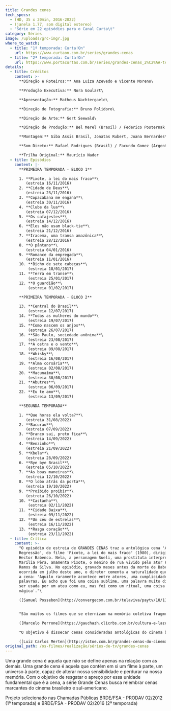 ```yaml
---
title: Grandes cenas
tech_specs:
  - (HD, 35 x 20min, 2016-2022)
  - (janela 1.77, som digital estereo)
  - "Série em 22 episódios para o Canal Curta\t"
category: Séries
image: /uploads/grc-imgr.jpg
where_to_watch:
  - title: "1ª temporada: Curta!On"
    url: https://www.curtaon.com.br/series/grandes-cenas
  - title: "2ª temporada: Curta!On"
    url: https://www.portacurtas.com.br/series/grandes-cenas_2%C2%AA-temporada
details:
  - title: Créditos
    content: >-
      **Direção e Roteiros:** Ana Luiza Azevedo e Vicente Moreno\

      **Produção Executiva:** Nora Goulart\

      **Apresentação:** Matheus Nachtergaele\

      **Direção de Fotografia:** Bruno Polidoro\

      **Direção de Arte:** Gert Seewald\

      **Direção de Produção:** Bel Merel (Brasil) / Federico Posternak (Argentina)\

      **Montagem:** Giba Assis Brasil, Jonatas Rubert, Joana Bernardes\

      **Som Direto:** Rafael Rodrigues (Brasil) / Facundo Gomez (Argentina)\

      **Trilha Original:** Maurício Nader
  - title: Episódios
    content: |-
      **PRIMEIRA TEMPORADA - BLOCO 1**

      1. **Pixote, a lei do mais fraco**\
         (estreia 16/11/2016)
      2. **Cidade de Deus**\
         (estreia 23/11/2016)
      3. **Copacabana me engana**\
         (estreia 30/11/2016)
      4. **Clube da lua**\
         (estreia 07/12/2016)
      5. **Os cafajestes**\
         (estreia 14/12/2016)
      6. **Eles não usam black-tie**\
         (estreia 21/12/2016)
      7. **Iracema, uma transa amazônica**\
         (estreia 28/12/2016)
      8. **O pântano**\
         (estreia 04/01/2016)
      9. **Romance da empregada**\
         (estreia 11/01/2016)
      10. **Bicho de sete cabeças**\
          (estreia 18/01/2017)
      11. **Terra em transe**\
          (estreia 25/01/2017)
      12. **O guardião**\
          (estreia 01/02/2017)

      **PRIMEIRA TEMPORADA - BLOCO 2**

      13. **Central do Brasil**\
          (estreia 12/07/2017)
      14. **Todas as mulheres do mundo**\
          (estreia 19/07/2017)
      15. **Como nascem os anjos**\
          (estreia 26/07/2017)
      16. **São Paulo, sociedade anônima**\
          (estreia 23/08/2017)
      17. **A ostra e o vento**\
          (estreia 09/08/2017)
      18. **Whisky**\
          (estreia 16/08/2017)
      19. **Alma corsária**\
          (estreia 02/08/2017)
      20. **Macunaíma**\
          (estreia 30/08/2017)
      21. **Abutres**\
          (estreia 06/09/2017)
      22. **Eu te amo**\
          (estreia 13/09/2017)

      **SEGUNDA TEMPORADA**

      1. **Que horas ela volta?**\
         (estreia 31/08/2022)
      2. **Bacurau**\
         (estreia 07/09/2022)
      3. **Branco sai, preto fica**\
         (estreia 14/09/2022)
      4. **Benzinho**\
         (estreia 21/09/2022)
      5. **Kbela**\
         (estreia 28/09/2022)
      6. **Bye bye Brasil**\
         (estreia 05/10/2022)
      7. **As boas maneiras**\
         (estreia 12/10/2022)
      8. **O lobo atrás da porta**\
         (estreia 19/10/2022)
      9. **Proibido proibir**\
         (estreia 26/10/2022)
      10. **Castanha**\
          (estreia 02/11/2022)
      11. **Cidade Baixa**\
          (estreia 09/11/2022)
      12. **Um céu de estrelas**\
          (estreia 16/11/2022)
      13. **Rasga coração**\
          (estreia 23/11/2022)
  - title: Crítica
    content: >-
      "O episódio de estreia de GRANDES CENAS traz a antológica cena 'A
      Regressão', do filme 'Pixote, a lei do mais fraco' (1980), dirigido por
      Hector Babenco. Nela, a personagem Sueli, uma prostituta interpretada por
      Marília Pêra, amamenta Pixote, o menino de rua vivido pelo ator Fernando
      Ramos da Silva. No episódio, gravado meses antes da morte de Babenco,
      ocorrida em julho deste ano, o diretor comenta a naturalidade que envolveu
      a cena: 'Aquilo raramente acontece entre atores, uma cumplicidade sem
      palavras. Eu acho que foi uma coisa sublime, uma palavra muito difícil de
      ser usada por um ateu como eu, mas foi como um ritual, uma coisa meio
      mágica'."\

      ([Samuel Possebon](http://convergecom.com.br/telaviva/paytv/10/11/2016/curta-estreia-grandes-cenas-serie-produzida-pela-casa-de-cinema-de-porto-alegre/), Tela Viva, 10/11/2016)


      "São muitos os filmes que se eternizam na memória coletiva fragmentados em cenas capazes de estenderem sua força e beleza ao conjunto todo. Como a câmara em movimento que circunda Norma Bengell em Os cafajestes, a anárquica cerimônia de coroação de Terra em transe ou a galinha em fuga de Cidade de Deus. Na série GRANDES CENAS, que o canal por assinatura Curta! estreia nesta quarta-feira, serão analisadas a cada semana sequências antológicas do cinema latino-americano."\

      ([Marcelo Perrone](https://gauchazh.clicrbs.com.br/cultura-e-lazer/noticia/2016/11/serie-de-tv-da-casa-de-cinema-de-poa-disseca-classicos-brasileiros-8299294.html), Zero Hora, 15/11/2016)\

      "O objetivo é dissecar cenas consideradas antológicas do cinema brasileiro. A desta quarta-feira, 23, é exemplar. Quem vê Cidade de Deus, de Fernando Meirelles, é desde logo apanhado pela cena inicial da perseguição à galinha. De certa forma, ela é o 'gancho' que vai prender o espectador por todo o filme. (...) Na próxima semana, Fernanda Montenegro vai lembrar a cena do feijão em Eles Não Usam Black-tie, de Leon Hirszman. Nós, cinéfilos, só temos de agradecer. A série honra as grandes cenas que a inspiram."\

      ([Luiz Carlos Merten](http://istoe.com.br/grandes-cenas-do-cinema-numa-abordagem-critica-e-inesquecivel/), O Estado de S. Paulo, 23/11/2016)
original_path: /os-filmes/realização/séries-de-tv/grandes-cenas
---
```

Uma grande cena é aquela que não se define apenas na relação com as demais. Uma grande cena é aquela que contém em si um filme à parte, um universo à parte, capaz de alterar nossa sensibilidade e perdurar na nossa memória. Com o objetivo de resgatar o apreço por essa unidade fundamental que é a cena, a série Grande Cenas busca relembrar cenas marcantes do cinema brasileiro e sul-americano.	 

Projeto selecionado nas Chamadas Públicas BRDE/FSA - PRODAV 02/2012 (1ª temporada) e BRDE/FSA - PRODAV 02/2016 (2ª temporada)